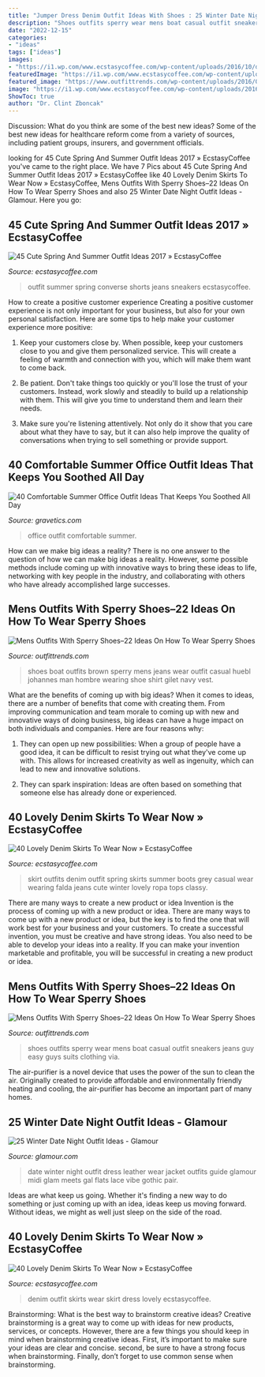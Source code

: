 ```yaml
---
title: "Jumper Dress Denim Outfit Ideas With Shoes : 25 Winter Date Night Outfit Ideas"
description: "Shoes outfits sperry wear mens boat casual outfit sneakers jeans guy easy guys suits clothing via"
date: "2022-12-15"
categories:
- "ideas"
tags: ["ideas"]
images:
- "https://i1.wp.com/www.ecstasycoffee.com/wp-content/uploads/2016/10/denim-skirt-6.jpg?resize=600%2C913"
featuredImage: "https://i1.wp.com/www.ecstasycoffee.com/wp-content/uploads/2016/10/Denim-Skirt-Outfit5.jpg"
featured_image: "https://www.outfittrends.com/wp-content/uploads/2016/06/416e5106b862be0bbf3f2c3dd4db74c1.jpg"
image: "https://i1.wp.com/www.ecstasycoffee.com/wp-content/uploads/2016/10/denim-skirt-6.jpg?resize=600%2C913"
ShowToc: true
author: "Dr. Clint Zboncak"
---
```



Discussion: What do you think are some of the best new ideas?
Some of the best new ideas for healthcare reform come from a variety of sources, including patient groups, insurers, and government officials.

	

		
looking for 45 Cute Spring And Summer Outfit Ideas 2017 » EcstasyCoffee you've came to the right place. We have 7 Pics about 45 Cute Spring And Summer Outfit Ideas 2017 » EcstasyCoffee like 40 Lovely Denim Skirts To Wear Now » EcstasyCoffee, Mens Outfits With Sperry Shoes–22 Ideas On How To Wear Sperry Shoes and also 25 Winter Date Night Outfit Ideas - Glamour. Here you go:
		
    
## 45 Cute Spring And Summer Outfit Ideas 2017 » EcstasyCoffee

<img loading=lazy src="https://i1.wp.com/www.ecstasycoffee.com/wp-content/uploads/2017/01/Shorts-in-jeans-and-a-pair-of-Converse-sneakers-for-a-boyish-look.jpg?resize=640%2C1043" onerror="this.onerror=null;this.src='https://tse4.mm.bing.net/th?id=OIP.pnYrNkyFJLIU8LTaSbOOQQHaME&amp;pid=15.1';" alt="45 Cute Spring And Summer Outfit Ideas 2017 » EcstasyCoffee">

_Source: ecstasycoffee.com_

>outfit summer spring converse shorts jeans sneakers ecstasycoffee. 

	

How to create a positive customer experience
Creating a positive customer experience is not only important for your business, but also for your own personal satisfaction. Here are some tips to help make your customer experience more positive:
1. Keep your customers close by. When possible, keep your customers close to you and give them personalized service. This will create a feeling of warmth and connection with you, which will make them want to come back.

2. Be patient. Don't take things too quickly or you'll lose the trust of your customers. Instead, work slowly and steadily to build up a relationship with them. This will give you time to understand them and learn their needs.

3. Make sure you're listening attentively. Not only do it show that you care about what they have to say, but it can also help improve the quality of conversations when trying to sell something or provide support.

    
## 40 Comfortable Summer Office Outfit Ideas That Keeps You Soothed All Day

<img loading=lazy src="https://www.gravetics.com/wp-content/uploads/2017/07/Stylish-Office-Outfit.jpg" onerror="this.onerror=null;this.src='https://tse1.mm.bing.net/th?id=OIP.aA-qT2VAgOqNZGd9zXem_QHaLt&amp;pid=15.1';" alt="40 Comfortable Summer Office Outfit Ideas That Keeps You Soothed All Day">

_Source: gravetics.com_

>office outfit comfortable summer. 

	

How can we make big ideas a reality?
There is no one answer to the question of how we can make big ideas a reality. However, some possible methods include coming up with innovative ways to bring these ideas to life, networking with key people in the industry, and collaborating with others who have already accomplished large successes.

    
## Mens Outfits With Sperry Shoes–22 Ideas On How To Wear Sperry Shoes

<img loading=lazy src="https://www.outfittrends.com/wp-content/uploads/2016/06/416e5106b862be0bbf3f2c3dd4db74c1.jpg" onerror="this.onerror=null;this.src='https://tse1.mm.bing.net/th?id=OIP.Uf9L76M-QzYNUNA8d0-5GQHaKw&amp;pid=15.1';" alt="Mens Outfits With Sperry Shoes–22 Ideas On How To Wear Sperry Shoes">

_Source: outfittrends.com_

>shoes boat outfits brown sperry mens jeans wear outfit casual huebl johannes man hombre wearing shoe shirt gilet navy vest. 

	

What are the benefits of coming up with big ideas?
When it comes to ideas, there are a number of benefits that come with creating them. From improving communication and team morale to coming up with new and innovative ways of doing business, big ideas can have a huge impact on both individuals and companies. Here are four reasons why: 
1. They can open up new possibilities: When a group of people have a good idea, it can be difficult to resist trying out what they've come up with. This allows for increased creativity as well as ingenuity, which can lead to new and innovative solutions. 

2. They can spark inspiration: Ideas are often based on something that someone else has already done or experienced.

    
## 40 Lovely Denim Skirts To Wear Now » EcstasyCoffee

<img loading=lazy src="https://i1.wp.com/www.ecstasycoffee.com/wp-content/uploads/2016/10/Denim-Skirt-Outfit5.jpg" onerror="this.onerror=null;this.src='https://tse3.mm.bing.net/th?id=OIP.5BMhRnCsbho0WxPc0WzN3QAAAA&amp;pid=15.1';" alt="40 Lovely Denim Skirts To Wear Now » EcstasyCoffee">

_Source: ecstasycoffee.com_

>skirt outfits denim outfit spring skirts summer boots grey casual wear wearing falda jeans cute winter lovely ropa tops classy. 

	

There are many ways to create a new product or idea
Invention is the process of coming up with a new product or idea. There are many ways to come up with a new product or idea, but the key is to find the one that will work best for your business and your customers. To create a successful invention, you must be creative and have strong ideas. You also need to be able to develop your ideas into a reality. If you can make your invention marketable and profitable, you will be successful in creating a new product or idea.

    
## Mens Outfits With Sperry Shoes–22 Ideas On How To Wear Sperry Shoes

<img loading=lazy src="http://www.outfittrends.com/wp-content/uploads/2016/06/7d8a3e9ada344fced83a5e05e5a04040.jpg" onerror="this.onerror=null;this.src='https://tse1.mm.bing.net/th?id=OIP.J3UZFl0RR8qaeMVQgakSywHaLH&amp;pid=15.1';" alt="Mens Outfits With Sperry Shoes–22 Ideas On How To Wear Sperry Shoes">

_Source: outfittrends.com_

>shoes outfits sperry wear mens boat casual outfit sneakers jeans guy easy guys suits clothing via. 

	

The air-purifier is a novel device that uses the power of the sun to clean the air. Originally created to provide affordable and environmentally friendly heating and cooling, the air-purifier has become an important part of many homes.

    
## 25 Winter Date Night Outfit Ideas - Glamour

<img loading=lazy src="https://media.glamour.com/photos/569586a08fa134644ec28b22/master/w_1600/slideshow-winter-date-outfits-16-winter-date-night-outfit-ideas-gal-meets-glam-main.jpg" onerror="this.onerror=null;this.src='https://tse2.mm.bing.net/th?id=OIP.QA0rBWvES3kf5Nvdju6SsQHaLH&amp;pid=15.1';" alt="25 Winter Date Night Outfit Ideas - Glamour">

_Source: glamour.com_

>date winter night outfit dress leather wear jacket outfits guide glamour midi glam meets gal flats lace vibe gothic pair. 

	

Ideas are what keep us going. Whether it's finding a new way to do something or just coming up with an idea, ideas keep us moving forward. Without ideas, we might as well just sleep on the side of the road.

    
## 40 Lovely Denim Skirts To Wear Now » EcstasyCoffee

<img loading=lazy src="https://i1.wp.com/www.ecstasycoffee.com/wp-content/uploads/2016/10/denim-skirt-6.jpg?resize=600%2C913" onerror="this.onerror=null;this.src='https://tse4.mm.bing.net/th?id=OIP.jH36l454b0EyLgZwk_oUBgHaLR&amp;pid=15.1';" alt="40 Lovely Denim Skirts To Wear Now » EcstasyCoffee">

_Source: ecstasycoffee.com_

>denim outfit skirts wear skirt dress lovely ecstasycoffee. 

	

Brainstorming: What is the best way to brainstorm creative ideas?
Creative brainstorming is a great way to come up with ideas for new products, services, or concepts. However, there are a few things you should keep in mind when brainstorming creative ideas. First, it’s important to make sure your ideas are clear and concise. second, be sure to have a strong focus when brainstorming. Finally, don’t forget to use common sense when brainstorming.


